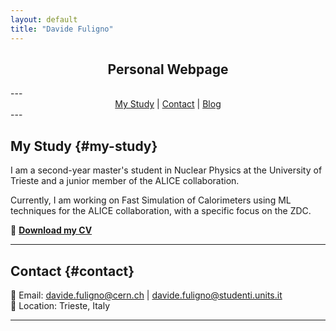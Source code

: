 ```yaml
---
layout: default
title: "Davide Fuligno"
---
```

<div style="text-align: center;">
    <h2>Personal Webpage</h2>
</div>
---
<div style="text-align: center;">
  <nav>
    <a href="#my-study">My Study</a> | 
    <a href="#contact">Contact</a> | 
    <a href="blog.html">Blog</a>
  </nav>
</div>
---

## My Study {#my-study}
I am a second-year master's student in Nuclear Physics at the University of Trieste and a junior member of the ALICE collaboration.

Currently, I am working on Fast Simulation of Calorimeters using ML techniques for the ALICE collaboration, with a specific focus on the ZDC.

📄 **[Download my CV](#)**

---

## Contact {#contact}
📧 Email: davide.fuligno@cern.ch | davide.fuligno@studenti.units.it   
📍 Location: Trieste, Italy  

---

